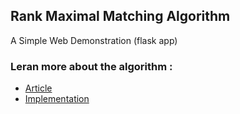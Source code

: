 ## Rank Maximal Matching Algorithm
A Simple Web Demonstration (flask app)
### Leran more about the algorithm :
* [Article](https://d1wqtxts1xzle7.cloudfront.net/43890109/Rank-maximal_matchings20160319-5330-17us31z-libre.pdf?1458398152=&response-content-disposition=inline%3B+filename%3DRank_maximal_matchings.pdf&Expires=1673263482&Signature=QWSV3VJZC2I8dPn9D5m~yNr3gHECtLyuRwMTPc9QxVBI5VdQ579hR-~wwF5bprXiCSolrHbsKAzrwTb3OG-lswHm42eLMnWvAUgyKzxVc7V9FTR2expMXWm-5Eaz7nnh-Q1TbaKSm42B0ujvTI5pIkUXYqJohvehO~VFlQHSIPT68IHjX8fNUaPhI5K00xGtCIemxP~eV5Mm-Vh1aTr9uCiGHWRd-jG1qGHfNtI1Kfy33rhqKal0jhvAy2KbuxsGXpWxhmzlVtpttqCDbvRj-9ogzaCB-y0XwSrPa5uSsbZ0bsKsPlpPe7nUnmxYXii5yOXiIcdicZ~o~Z8WZRSOuQ__&Key-Pair-Id=APKAJLOHF5GGSLRBV4ZA)
* [Implementation](https://github.com/OLAnetworkx/networkx/tree/rank-maximal-matching)
